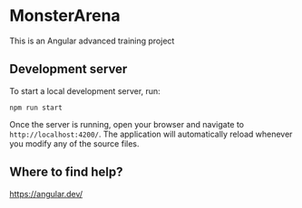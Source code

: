 # MonsterArena

This is an Angular advanced training project

## Development server

To start a local development server, run:

```
npm run start
```

Once the server is running, open your browser and navigate to `http://localhost:4200/`. The application will automatically reload whenever you modify any of the source files.

## Where to find help?

https://angular.dev/
